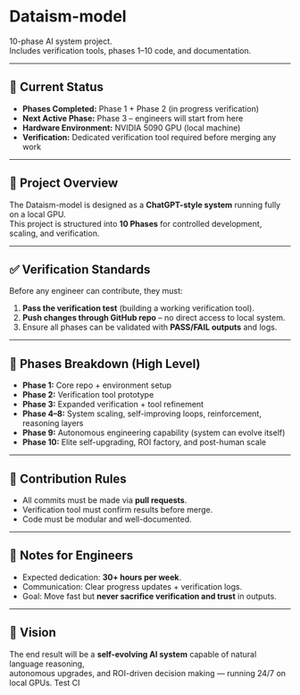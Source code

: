 # Dataism-model

10-phase AI system project.  
Includes verification tools, phases 1–10 code, and documentation.  

---

## 🚀 Current Status
- **Phases Completed:** Phase 1 + Phase 2 (in progress verification)  
- **Next Active Phase:** Phase 3 – engineers will start from here  
- **Hardware Environment:** NVIDIA 5090 GPU (local machine)  
- **Verification:** Dedicated verification tool required before merging any work  

---

## 📌 Project Overview
The Dataism-model is designed as a **ChatGPT-style system** running fully on a local GPU.  
This project is structured into **10 Phases** for controlled development, scaling, and verification.  

---

## ✅ Verification Standards
Before any engineer can contribute, they must:  
1. **Pass the verification test** (building a working verification tool).  
2. **Push changes through GitHub repo** – no direct access to local system.  
3. Ensure all phases can be validated with **PASS/FAIL outputs** and logs.  

---

## 📂 Phases Breakdown (High Level)
- **Phase 1:** Core repo + environment setup  
- **Phase 2:** Verification tool prototype  
- **Phase 3:** Expanded verification + tool refinement  
- **Phase 4–8:** System scaling, self-improving loops, reinforcement, reasoning layers  
- **Phase 9:** Autonomous engineering capability (system can evolve itself)  
- **Phase 10:** Elite self-upgrading, ROI factory, and post-human scale  

---

## 📖 Contribution Rules
- All commits must be made via **pull requests**.  
- Verification tool must confirm results before merge.  
- Code must be modular and well-documented.  

---

## 🔑 Notes for Engineers
- Expected dedication: **30+ hours per week**.  
- Communication: Clear progress updates + verification logs.  
- Goal: Move fast but **never sacrifice verification and trust** in outputs.  

---

## 🏁 Vision
The end result will be a **self-evolving AI system** capable of natural language reasoning,  
autonomous upgrades, and ROI-driven decision making — running 24/7 on local GPUs.
Test CI
